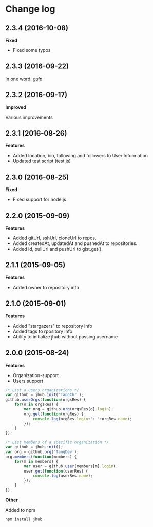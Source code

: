 Change log
==========

## 2.3.4 (2016-10-08)

**Fixed**

* Fixed some typos

## 2.3.3 (2016-09-22)

In one word: _gulp_

## 2.3.2 (2016-09-17)

**Improved**

Various improvements

## 2.3.1 (2016-08-26)

**Features**

* Added location, bio, following and followers to User Information
* Updated test script (test.js)

## 2.3.0 (2016-08-25)

**Fixed**

* Fixed support for node.js

## 2.2.0 (2015-09-09)

**Features**

* Added gitUrl, sshUrl, cloneUrl to repos.
* Added createdAt, updatedAt and pushedAt to repositories.
* Added id, pullUrl and pushUrl to gist.get().

## 2.1.1 (2015-09-05)

**Features**

* Added owner to repository info

## 2.1.0 (2015-09-01)

**Features**

* Added "stargazers" to repository info
* Added tags to rpository info
* Ability to initialize jhub without passing username


## 2.0.0 (2015-08-24)

**Features**

* Organization-support
* Users support

```javascript
/* List a users organizations */
var github = jhub.init('TangChr');
github.userOrgs(function(orgsRes) {
    for(o in orgsRes) {
        var org = github.org(orgsRes[o].login);
        org.get(function(orgRes) {
            console.log(orgRes.login+': '+orgRes.name);
        });
    }
});
```

```javascript
/* List members of a specific organization */
var github = jhub.init();
var org = github.org('TangDev');
org.members(function(members) {
    for(m in members) {
        var user = github.user(members[m].login);
        user.get(function(userRes) {
            console.log(userRes.name);
        });
    }
});
```

**Other**

Added to npm
```
npm install jhub
```